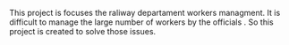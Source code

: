 This project is focuses the raliway departament workers managment. It is difficult to manage the large number of workers by the officials .
So this project is created to solve those issues.

